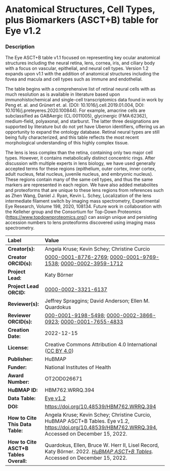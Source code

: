 # Anatomical Structures, Cell Types, plus Biomarkers (ASCT+B) table for Eye v1.2

### Description
The Eye ASCT+B table v1.1 focused on representing key ocular anatomical structures including the neural retina, lens, cornea, iris, and ciliary body with a focus on vascular, epithelial, and neural cell types. Version 1.2 expands upon v1.1 with the addition of anatomical structures including the fovea and macula and cell types such as immune and endothelial. 

The table begins with a comprehensive list of retinal neural cells with as much resolution as is available in literature based upon immunohistochemical and single-cell transcriptomics data found in work by Peng et. al. and Grünert et. al. (DOI: 10.1016/j.cell.2019.01.004, DOI: 10.1016/j.preteyeres.2020.100844). For example, amacrine cells are subclassified as GABAergic (CL:0011005), glycinergic (FMA:62362), medium-field, polyaxonal, and starburst.  The latter three designations are supported by literature but do not yet have Uberon identifiers, offering us an opportunity to expand the ontology database. Retinal neural types are still being fully characterized, and this table reflects the most recent morphological understanding of this highly complex tissue. 

The lens is less complex than the retina, containing only two major cell types. However, it contains metabolically distinct concentric rings. After discussion with multiple experts in lens biology, we have used generally accepted terms for these regions (epithelium, outer cortex, inner cortex, adult nucleus, fetal nucleus, juvenile nucleus, and embryonic nucleus). These regions contain many of the same cell types, and thus the same markers are represented in each region. We have also added metabolites and proteoforms that are unique to these lens regions from references such as Zhen Wang, Daniel J. Ryan, Kevin L. Schey, Localization of the lens intermediate filament switch by imaging mass spectrometry, Experimental Eye Research, Volume 198, 2020, 108134. Future work in collaboration with the Kelleher group and the Consortium for Top-Down Proteomics (https://www.topdownproteomics.org/) can assign unique and persisting accession numbers to lens proteoforms discovered using imaging mass spectrometry. 


| Label | Value |
| :------------- |:-------------|
| **Creator(s):** | Angela Kruse; Kevin Schey; Christine Curcio |
| **Creator ORCID(s):** | [0000-0001-8776-2769](https://orcid.org/0000-0001-8776-2769); [0000-0001-9769-1538](https://orcid.org/0000-0001-9769-1538); [0000-0002-3959-1712](https://orcid.org/0000-0002-3959-1712) |
| **Project Lead:** | Katy B&ouml;rner |
| **Project Lead ORCID:** | [0000-0002-3321-6137](https://orcid.org/0000-0002-3321-6137) |
| **Reviewer(s):**| Jeffrey Spraggins; David Anderson; Ellen M. Quardokus|
| **Reviewer ORCID(s):**|[000-0001-9198-5498](https://orcid.org/0000-0001-9198-5498); [0000-0002-3866-0923](https://orcid.org/0000-0002-3866-0923); [0000-0001-7655-4833](https://orcid.org/0000-0001-7655-4833)|
| **Creation Date:** | 2022-12-15 |
| **License:** | Creative Commons Attribution 4.0 International ([CC BY 4.0](https://creativecommons.org/licenses/by/4.0/)) |
| **Publisher:** | HuBMAP |
| **Funder:** | National Institutes of Health |
| **Award Number:** | OT2OD026671 |
| **HuBMAP ID:** |HBM762.WRRQ.394 |
| **Data Table:** |[Eye v1.2](https://hubmapconsortium.github.io/ccf-releases/v1.3/asct-b/asct-b-vh-eye.csv) |
| **DOI:** |https://doi.org/10.48539/HBM762.WRRQ.394 |
| **How to Cite This Data Table:** |  Angela Kruse; Kevin Schey; Christine Curcio, HuBMAP ASCT+B Tables. Eye v1.2, https://doi.org/10.48539/HBM762.WRRQ.394, Accessed on December 15, 2022. |
| **How to Cite ASCT+B Tables Overall:** | Quardokus, Ellen, Bruce W. Herr II, Lisel Record, Katy B&ouml;rner. 2022. [*HuBMAP ASCT+B Tables*](https://hubmapconsortium.github.io/ccf/pages/ccf-anatomical-structures.html). Accessed on December 15, 2022.|
